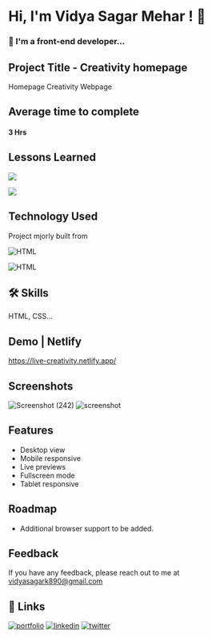 
# Hi, I'm Vidya Sagar Mehar ! 👋


### 🚀 I'm a front-end developer...



## Project Title - Creativity homepage

Homepage Creativity Webpage

## Average time to complete
#### 3 Hrs


## Lessons Learned

![](https://img.shields.io/badge/CSS-FLEXBOX-red)

![](https://img.shields.io/badge/CSS-GRID-pink)

## Technology Used

Project mjorly built from

![HTML](https://img.shields.io/badge/FirstTech-HTML-orange)

![HTML](https://img.shields.io/badge/SecondTech-CSS-blue)

## 🛠 Skills
HTML, CSS...

## Demo | Netlify
https://live-creativity.netlify.app/


## Screenshots
![Screenshot (242)](https://user-images.githubusercontent.com/92782806/184551151-70ca356c-9aa9-4ad5-a5c5-a3a788885422.png)
![screenshot](https://user-images.githubusercontent.com/92782806/184551193-b3631577-c877-47b8-b964-b66da24e54c8.png)




## Features

- Desktop view
- Mobile responsive
- Live previews
- Fullscreen mode
- Tablet responsive


## Roadmap

- Additional browser support to be added.


## Feedback

If you have any feedback, please reach out to me at vidyasagark890@gmail.com


## 🔗 Links
[![portfolio](https://img.shields.io/badge/my_portfolio-000?style=for-the-badge&logo=ko-fi&logoColor=white)](https://www.findcoder.io/u/vidyasagarmehar)
[![linkedin](https://img.shields.io/badge/linkedin-0A66C2?style=for-the-badge&logo=linkedin&logoColor=white)](https://www.linkedin.com/)
[![twitter](https://img.shields.io/badge/twitter-1DA1F2?style=for-the-badge&logo=twitter&logoColor=white)](https://twitter.com/Cherry_Reyans)

